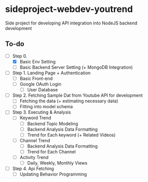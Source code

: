 # sideproject-webdev-youtrend

Side project for developing API integration into NodeJS backend development

## To-do

- [ ] Step 0.
  - [x] Basic Env Setting
  - [ ] Basic Backend Server Setting (+ MongoDB Integration)
- [ ] Step 1. Landing Page + Authentication
  - [ ] Basic Front-end
  - [ ] Google OAuth Login
    - [ ] User Database
- [ ] Step 2. Fetching Sample Dat from Youtube API for development
  - [ ] Fetching the data (+ estimating necessary data)
  - [ ] Fitting into model schema
- [ ] Step 3. Executing & Analysis
  - [ ] Keyword Trend
    - [ ] Backend Topic Modeling
    - [ ] Backend Analysis Data Formatting
    - [ ] Trend for Each keyword (+ Related Videos)
  - [ ] Channel Trend
    - [ ] Backend Analysis Data Formatting
    - [ ] Trend for Each Channel
  - [ ] Activity Trend
    - [ ] Daily, Weekly, Monthly Views
- [ ] Step 4. Api Fetching
  - [ ] Updating Behavior Programming
